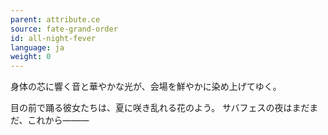 ```yaml
---
parent: attribute.ce
source: fate-grand-order
id: all-night-fever
language: ja
weight: 0
---
```


身体の芯に響く音と華やかな光が、会場を鮮やかに染め上げてゆく。

目の前で踊る彼女たちは、夏に咲き乱れる花のよう。
サバフェスの夜はまだまだ、これから―――
